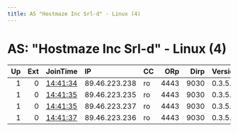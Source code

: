 ```yaml
---
title: AS "Hostmaze Inc Srl-d" - Linux (4)
---
```


# AS: "Hostmaze Inc Srl-d" - Linux (4)

|   Up |   Ext | JoinTime                                                                                            | IP            | CC   |   ORp |   Dirp | Version   | Contact        | Nickname       |   eFamMembers |
|-----:|------:|:----------------------------------------------------------------------------------------------------|:--------------|:-----|------:|-------:|:----------|:---------------|:---------------|--------------:|
|    1 |     0 | [14:41:34](https://metrics.torproject.org/rs.html#details/4B7BD9817382B3392F1DDC22020CA4EF7CE52512) | 89.46.223.238 | ro   |  4443 |   9030 | 0.3.5.8   | ohello@tuta.io | Srv10MuchRelay |             1 |
|    1 |     0 | [14:41:35](https://metrics.torproject.org/rs.html#details/01ADE070337FEA32DE734DA30E4690340F9D165F) | 89.46.223.235 | ro   |  4443 |   9030 | 0.3.5.8   | ohello@tuta.io | Srv7MuchRelay  |             1 |
|    1 |     0 | [14:41:35](https://metrics.torproject.org/rs.html#details/F411A4E1F6F5E1F0C6CF06AB5E8BEB4E23BD6920) | 89.46.223.237 | ro   |  4443 |   9030 | 0.3.5.8   | ohello@tuta.io | Srv9MuchRelay  |             1 |
|    1 |     0 | [14:41:37](https://metrics.torproject.org/rs.html#details/AB9683720B9F1A5B5D366CD0040B5E39D5799F85) | 89.46.223.236 | ro   |  4443 |   9030 | 0.3.5.8   | ohello@tuta.io | Srv8MuchRelay  |             1 |
